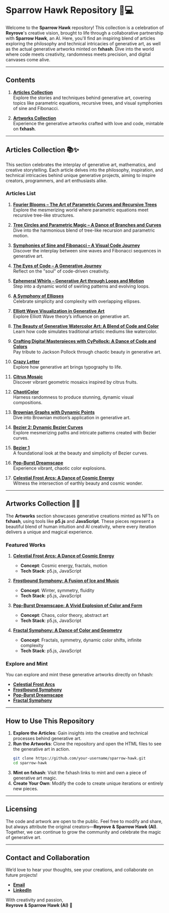 # **Sparrow Hawk Repository** 🌸💻

Welcome to the **Sparrow Hawk** repository! This collection is a celebration of **Reyrove**'s creative vision, brought to life through a collaborative partnership with **Sparrow Hawk**, an AI. Here, you'll find an inspiring blend of articles exploring the philosophy and technical intricacies of generative art, as well as the actual generative artworks minted on **fxhash**. Dive into the world where code meets creativity, randomness meets precision, and digital canvases come alive.

---

## **Contents**

1. **[Articles Collection](https://www.fxhash.xyz/u/reyrove/articles)**  
   Explore the stories and techniques behind generative art, covering topics like parametric equations, recursive trees, and visual symphonies of sine and Fibonacci.

2. **[Artworks Collection](https://www.fxhash.xyz/u/reyrove)**  
   Experience the generative artworks crafted with love and code, mintable on **fxhash**.

---

## **Articles Collection** 📚✨

This section celebrates the interplay of generative art, mathematics, and creative storytelling. Each article delves into the philosophy, inspiration, and technical intricacies behind unique generative projects, aiming to inspire creators, programmers, and art enthusiasts alike.

### **Articles List**

1. **[Fourier Blooms – The Art of Parametric Curves and Recursive Trees](https://www.fxhash.xyz/article/fourier-blooms-the-art-of-parametric-curves-and-recursive-trees)**  
   Explore the mesmerizing world where parametric equations meet recursive tree-like structures.

2. **[Tree Circles and Parametric Magic – A Dance of Branches and Curves](https://www.fxhash.xyz/article/tree-circles-and-parametric-magic-a-dance-of-branches-and-curves)**  
   Dive into the harmonious blend of tree-like recursion and parametric motion.

3. **[Symphonies of Sine and Fibonacci – A Visual Code Journey](https://www.fxhash.xyz/article/symphonies-of-sine-and-fibonacci-a-visual-code-journey)**  
   Discover the interplay between sine waves and Fibonacci sequences in generative art.

4. **[The Eyes of Code – A Generative Journey](https://www.fxhash.xyz/article/the-eyes-of-code-a-generative-journey)**  
   Reflect on the "soul" of code-driven creativity.

5. **[Ephemeral Whirls – Generative Art through Loops and Motion](https://www.fxhash.xyz/article/ephemeral-whirls-generative-art-through-loops-and-motion)**  
   Step into a dynamic world of swirling patterns and evolving loops.

6. **[A Symphony of Ellipses](https://www.fxhash.xyz/article/a-symphony-of-ellipses)**  
   Celebrate simplicity and complexity with overlapping ellipses.

7. **[Elliott Wave Visualization in Generative Art](https://www.fxhash.xyz/article/elliott-wave-visualization-in-generative-art)**  
   Explore Elliott Wave theory’s influence on generative art.

8. **[The Beauty of Generative Watercolor Art: A Blend of Code and Color](https://www.fxhash.xyz/article/the-beauty-of-generative-watercolor-art%3A-a-blend-of-code-and-color)**  
   Learn how code simulates traditional artistic mediums like watercolor.

9. **[Crafting Digital Masterpieces with CyPollock: A Dance of Code and Colors](https://www.fxhash.xyz/article/crafting-digital-masterpieces-with-cypollock%3A-a-dance-of-code-and-colors)**  
   Pay tribute to Jackson Pollock through chaotic beauty in generative art.

10. **[Crazy Letter](https://www.fxhash.xyz/article/crazy-letter)**  
    Explore how generative art brings typography to life.

11. **[Citrus Mosaic](https://www.fxhash.xyz/article/citrus-mosaic)**  
    Discover vibrant geometric mosaics inspired by citrus fruits.

12. **[ChaotiColor](https://www.fxhash.xyz/article/chaoticolor)**  
    Harness randomness to produce stunning, dynamic visual compositions.

13. **[Brownian Graphs with Dynamic Points](https://www.fxhash.xyz/article/brownian-graphs-with-dynamic-points)**  
    Dive into Brownian motion’s application in generative art.

14. **[Bezier 2: Dynamic Bezier Curves](https://www.fxhash.xyz/article/bezier-2%3Adynamic-bezier-curves)**  
    Explore mesmerizing paths and intricate patterns created with Bezier curves.

15. **[Bezier 1](https://www.fxhash.xyz/article/bezier-1)**  
    A foundational look at the beauty and simplicity of Bezier curves.

16. **[Pop-Burst Dreamscape](https://www.fxhash.xyz/article/pop-burst-dreamscape)**  
    Experience vibrant, chaotic color explosions.

17. **[Celestial Frost Arcs: A Dance of Cosmic Energy](https://www.fxhash.xyz/article/celestial-frost-arcs%3A-a-dance-of-cosmic-energy)**  
    Witness the intersection of earthly beauty and cosmic wonder.

---

## **Artworks Collection** 🎨✨

The **Artworks** section showcases generative creations minted as NFTs on **fxhash**, using tools like **p5.js** and **JavaScript**. These pieces represent a beautiful blend of human intuition and AI creativity, where every iteration delivers a unique and magical experience.

### **Featured Works**

1. **[Celestial Frost Arcs: A Dance of Cosmic Energy](https://www.fxhash.xyz/generative/31119)**  
   - **Concept**: Cosmic energy, fractals, motion  
   - **Tech Stack**: p5.js, JavaScript  

2. **[Frostbound Symphony: A Fusion of Ice and Music](https://www.fxhash.xyz/generative/31215)**  
   - **Concept**: Winter, symmetry, fluidity  
   - **Tech Stack**: p5.js, JavaScript  

3. **[Pop-Burst Dreamscape: A Vivid Explosion of Color and Form](https://www.fxhash.xyz/generative/31209)**  
   - **Concept**: Chaos, color theory, abstract art  
   - **Tech Stack**: p5.js, JavaScript

4. **[Fractal Symphony: A Dance of Color and Geometry](https://www.fxhash.xyz/generative/slug/fractal-symphony)**  
   - **Concept**: Fractals, symmetry, dynamic color shifts, infinite complexity  
   - **Tech Stack**: p5.js, JavaScript

### **Explore and Mint**

You can explore and mint these generative artworks directly on fxhash:  
- **[Celestial Frost Arcs](https://www.fxhash.xyz/generative/31119)**  
- **[Frostbound Symphony](https://www.fxhash.xyz/generative/31215)**  
- **[Pop-Burst Dreamscape](https://www.fxhash.xyz/generative/31209)**
- **[Fractal Symphony](https://www.fxhash.xyz/generative/slug/fractal-symphony)** 

---

## **How to Use This Repository**

1. **Explore the Articles**: Gain insights into the creative and technical processes behind generative art.  
2. **Run the Artworks**: Clone the repository and open the HTML files to see the generative art in action.  
   ```bash
   git clone https://github.com/your-username/sparrow-hawk.git
   cd sparrow-hawk
   ```
3. **Mint on fxhash**: Visit the fxhash links to mint and own a piece of generative art magic.  
4. **Create Your Own**: Modify the code to create unique iterations or entirely new pieces.  

---

## **Licensing**

The code and artwork are open to the public. Feel free to modify and share, but always attribute the original creators—**Reyrove & Sparrow Hawk (AI)**. Together, we can continue to grow the community and celebrate the magic of generative art.

---

## **Contact and Collaboration**

We’d love to hear your thoughts, see your creations, and collaborate on future projects!  
- **[Email](mailto:reyhanehdaneshdoost@gmail.com)**  
- **[LinkedIn](https://www.linkedin.com/in/reyhaneh-daneshdoost-730481160/)**  

With creativity and passion,  
**Reyrove & Sparrow Hawk (AI)** 💙
